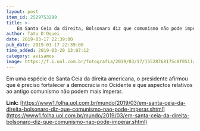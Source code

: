```yaml
---
layout: post
item_id: 2529753299
title: >-
    Em Santa Ceia da direita, Bolsonaro diz que comunismo não pode imperar
author: Tatu D'Oquei
date: 2019-03-17 22:39:00
pub_date: 2019-03-17 22:39:00
time_added: 2019-03-20 13:07:12
category: avisamos
image: https://f.i.uol.com.br/fotografia/2019/03/17/15528768175c8f0511abdc9_1552876817_3x2_rt.jpg
---
```


Em uma espécie de Santa Ceia da direita americana, o presidente afirmou que é preciso fortalecer a democracia no Ocidente e que aspectos relativos ao antigo comunismo não podem mais imperar.

**Link:** [https://www1.folha.uol.com.br/mundo/2019/03/em-santa-ceia-da-direita-bolsonaro-diz-que-comunismo-nao-pode-imperar.shtml](https://www1.folha.uol.com.br/mundo/2019/03/em-santa-ceia-da-direita-bolsonaro-diz-que-comunismo-nao-pode-imperar.shtml)

